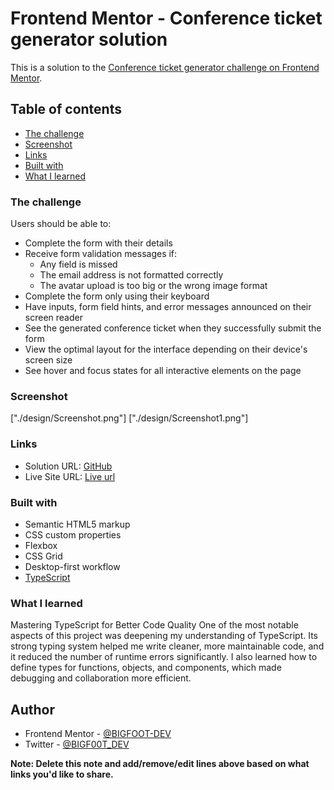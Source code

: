 # Frontend Mentor - Conference ticket generator solution

This is a solution to the [Conference ticket generator challenge on Frontend Mentor](https://www.frontendmentor.io/challenges/conference-ticket-generator-oq5gFIU12w).

## Table of contents

- [The challenge](#the-challenge)
- [Screenshot](#screenshot)
- [Links](#links)
- [Built with](#built-with)
- [What I learned](#what-i-learned)

### The challenge

Users should be able to:

- Complete the form with their details
- Receive form validation messages if:
  - Any field is missed
  - The email address is not formatted correctly
  - The avatar upload is too big or the wrong image format
- Complete the form only using their keyboard
- Have inputs, form field hints, and error messages announced on their screen reader
- See the generated conference ticket when they successfully submit the form
- View the optimal layout for the interface depending on their device's screen size
- See hover and focus states for all interactive elements on the page

### Screenshot

["./design/Screenshot.png"]
["./design/Screenshot1.png"]

### Links

- Solution URL: [GitHub](https://github.com/BIGFOOT-DEV/Coding-Conf)
- Live Site URL: [Live url](https://bigfoot-dev.github.io/Coding-Conf/)

### Built with

- Semantic HTML5 markup
- CSS custom properties
- Flexbox
- CSS Grid
- Desktop-first workflow
- [TypeScript](https://www.typescriptlang.org/)

### What I learned

Mastering TypeScript for Better Code Quality
One of the most notable aspects of this project was deepening my understanding of TypeScript. Its strong typing system helped me write cleaner, more maintainable code, and it reduced the number of runtime errors significantly. I also learned how to define types for functions, objects, and components, which made debugging and collaboration more efficient.

## Author

- Frontend Mentor - [@BIGFOOT-DEV](https://www.frontendmentor.io/profile/BIGFOOT-DEV)
- Twitter - [@BIGF00T_DEV](https://x.com/BIGF00T_DEV)

**Note: Delete this note and add/remove/edit lines above based on what links you'd like to share.**
